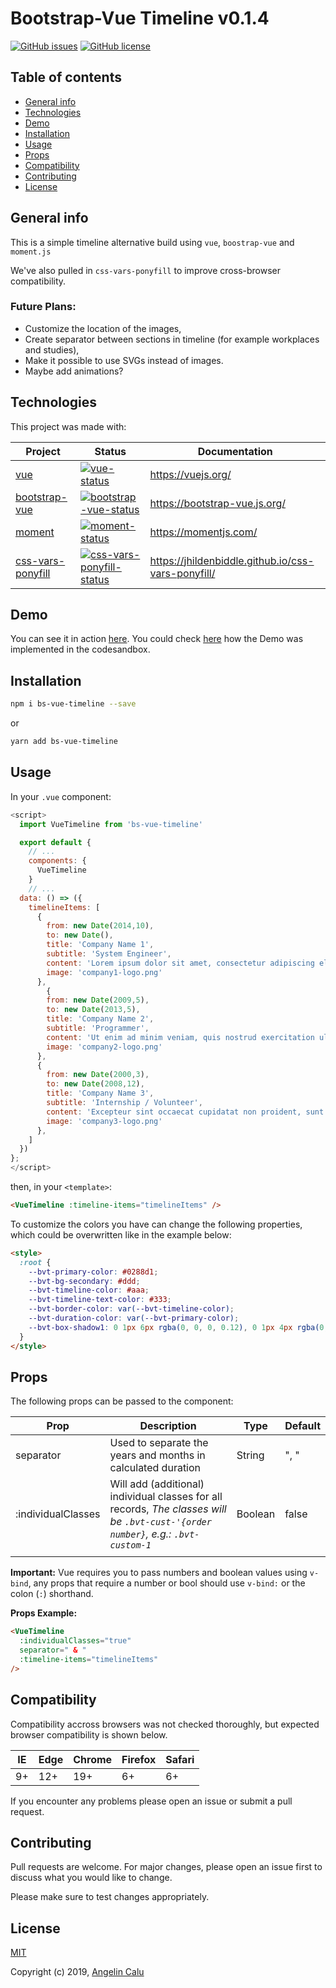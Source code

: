 # Bootstrap-Vue Timeline v0.1.4

[![GitHub issues](https://img.shields.io/github/issues/x10sv/bs-vue-timeline.svg?style=flat-square)](https://github.com/x10sv/bs-vue-timeline/issues) [![GitHub license](https://img.shields.io/github/license/x10sv/bs-vue-timeline.svg?style=flat-square)](https://github.com/x10sv/bs-vue-timeline/blob/master/LICENSE)

## Table of contents

- [General info](#general-info)
- [Technologies](#technologies)
- [Demo](#demo)
- [Installation](#installation)
- [Usage](#usage)
- [Props](#props)
- [Compatibility](#combatibility)
- [Contributing](#contributing)
- [License](#license)

## General info

This is a simple timeline alternative build using `vue`, `boostrap-vue` and `moment.js`

We've also pulled in `css-vars-ponyfill` to improve cross-browser compatibility.

### Future Plans:

- Customize the location of the images,
- Create separator between sections in timeline (for example workplaces and studies),
- Make it possible to use SVGs instead of images.
- Maybe add animations?

## Technologies

This project was made with:

| Project             | Status                                                   | Documentation                                      |
| ------------------- | -------------------------------------------------------- | -------------------------------------------------- |
| [vue]               | [![vue-status]][vue-package]                             | https://vuejs.org/                                 |
| [bootstrap-vue]     | [![bootstrap-vue-status]][bootstrap-vue-package]         | https://bootstrap-vue.js.org/                      |
| [moment]            | [![moment-status]][moment-package]                       | https://momentjs.com/                              |
| [css-vars-ponyfill] | [![css-vars-ponyfill-status]][css-vars-ponyfill-package] | https://jhildenbiddle.github.io/css-vars-ponyfill/ |

[vue]: https://github.com/vuejs/vue
[bootstrap-vue]: https://github.com/bootstrap-vue/bootstrap-vue
[moment]: https://github.com/moment/moment
[css-vars-ponyfill]: https://github.com/jhildenbiddle/css-vars-ponyfill
[vue-status]: https://img.shields.io/npm/v/vue.svg
[bootstrap-vue-status]: https://img.shields.io/npm/v/bootstrap-vue.svg
[moment-status]: https://img.shields.io/npm/v/moment.svg
[css-vars-ponyfill-status]: https://img.shields.io/npm/v/css-vars-ponyfill.svg
[vue-package]: https://npmjs.com/package/vue
[bootstrap-vue-package]: https://npmjs.com/package/bootstrap-vue
[moment-package]: https://npmjs.com/package/moment
[css-vars-ponyfill-package]: https://www.npmjs.com/package/css-vars-ponyfill

## Demo

You can see it in action [here](https://1fppb.codesandbox.io/).
You could check [here](https://codesandbox.io/s/github/x10sv/bs-vue-timeline-demo) how the Demo was implemented in the codesandbox.

## Installation

```bash
npm i bs-vue-timeline --save
```

or

```bash
yarn add bs-vue-timeline
```

## Usage

In your `.vue` component:

```javascript
<script>
  import VueTimeline from 'bs-vue-timeline'

  export default {
    // ...
    components: {
      VueTimeline
    }
    // ...
  data: () => ({
    timelineItems: [
      {
        from: new Date(2014,10),
        to: new Date(),
        title: 'Company Name 1',
        subtitle: 'System Engineer',
        content: 'Lorem ipsum dolor sit amet, consectetur adipiscing elit, sed do eiusmod tempor incididunt ut labore et dolore magna aliqua.',
        image: 'company1-logo.png'
      },
        {
        from: new Date(2009,5),
        to: new Date(2013,5),
        title: 'Company Name 2',
        subtitle: 'Programmer',
        content: 'Ut enim ad minim veniam, quis nostrud exercitation ullamco laboris nisi ut aliquip ex ea commodo consequat. Duis aute irure dolor in reprehenderit in voluptate velit esse cillum dolore eu fugiat nulla pariatur.',
        image: 'company2-logo.png'
      },
      {
        from: new Date(2000,3),
        to: new Date(2008,12),
        title: 'Company Name 3',
        subtitle: 'Internship / Volunteer',
        content: 'Excepteur sint occaecat cupidatat non proident, sunt in culpa qui officia deserunt mollit anim id est laborum.',
        image: 'company3-logo.png'
      },
    ]
  })
};
</script>
```

then, in your `<template>`:

```html
<VueTimeline :timeline-items="timelineItems" />
```

To customize the colors you have can change the following properties, which could be overwritten like in the example below:

```html
<style>
  :root {
    --bvt-primary-color: #0288d1;
    --bvt-bg-secondary: #ddd;
    --bvt-timeline-color: #aaa;
    --bvt-timeline-text-color: #333;
    --bvt-border-color: var(--bvt-timeline-color);
    --bvt-duration-color: var(--bvt-primary-color);
    --bvt-box-shadow1: 0 1px 6px rgba(0, 0, 0, 0.12), 0 1px 4px rgba(0, 0, 0, 0.24);
  }
</style>
```

## Props

The following props can be passed to the component:

| Prop               | Description                                                                                                                        | Type    | Default |
| ------------------ | ---------------------------------------------------------------------------------------------------------------------------------- | ------- | ------- |
| separator          | Used to separate the years and months in calculated duration                                                                       | String  | ", "    |
| :individualClasses | Will add (additional) individual classes for all records, _The classes will be `.bvt-cust-'{order number}`, e.g.: `.bvt-custom-1`_ | Boolean | false   |
|                    |                                                                                                                                    |         |         |

**Important:** Vue requires you to pass numbers and boolean values using `v-bind`, any props that require a number or bool should use `v-bind:` or the colon (`:`) shorthand.

**Props Example:**

```html
<VueTimeline
  :individualClasses="true"
  separator=" & "
  :timeline-items="timelineItems"
/>
```

## Compatibility

Compatibility accross browsers was not checked thoroughly, but expected browser compatibility is shown below.

| IE  | Edge | Chrome | Firefox | Safari |
| --- | ---- | ------ | ------- | ------ |
| 9+  | 12+  | 19+    | 6+      | 6+     |

If you encounter any problems please open an issue or submit a pull request.

## Contributing

Pull requests are welcome. For major changes, please open an issue first to discuss what you would like to change.

Please make sure to test changes appropriately.

## License

[MIT](https://choosealicense.com/licenses/mit/)

Copyright (c) 2019, [Angelin Calu](https://github.com/AngelinCalu/)
